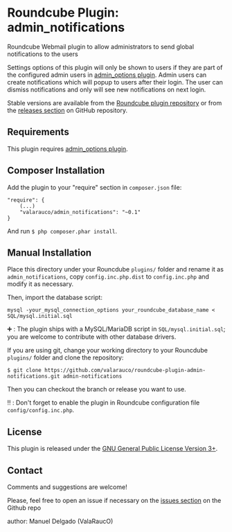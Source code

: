 Roundcube Plugin: admin_notifications
=====================================

Roundcube Webmail plugin to allow administrators to send global notifications to the users

Settings options of this plugin will only be shown to users if they are part of the configured admin users in [admin_options plugin][rcpluginadmin]. Admin users can create notifications which will popup to users after their login. The user can dismiss notifications and only will see new notifications on next login.

Stable versions are available from the [Roundcube plugin repository][rcplugin] or from the [releases section][releases] on GitHub repository.

Requirements
------------  

This plugin requires [admin_options plugin][rcpluginadmin].

Composer Installation
----------------------------------------

Add the plugin to your "require" section in `composer.json` file:

    "require": {
        (...)
        "valarauco/admin_notifications": "~0.1"
    }

And run `$ php composer.phar install`.

Manual Installation
----------------------------------------

Place this directory under your Rouncdube `plugins/` folder and rename it as `admin_notifications`, copy `config.inc.php.dist` to `config.inc.php` and modify it as necessary.

Then, import the database script:

    mysql -your_mysql_connection_options your_roundcube_database_name < SQL/mysql.initial.sql

:heavy_plus_sign: : The plugin ships with a MySQL/MariaDB script in `SQL/mysql.initial.sql`; you are welcome to contribute with other database drivers.


If you are using git, change your working directory to your Rouncdube `plugins/` folder and clone the repository:

    $ git clone https://github.com/valarauco/roundcube-plugin-admin-notifications.git admin-notifications

Then you can checkout the branch or release you want to use.

:bangbang: : Don't forget to enable the plugin in Roundcube configuration file `config/config.inc.php`.


License
----------------------------------------

This plugin is released under the [GNU General Public License Version 3+][gpl].

Contact
----------------------------------------

Comments and suggestions are welcome!

Please, feel free to open an issue if necessary on the [issues section][issues] on the Github repo

author: Manuel Delgado (ValaRaucO)

[rcpluginadmin]: https://plugins.roundcube.net/packages/valarauco/admin_notifications
[rcplugin]: https://plugins.roundcube.net/packages/valarauco/admin_options
[releases]: https://github.com/valarauco/roundcube-plugin-admin-notifications/releases
[issues]: https://github.com/valarauco/roundcube-plugin-admin-notifications/issues
[gpl]: https://www.gnu.org/licenses/gpl.html
